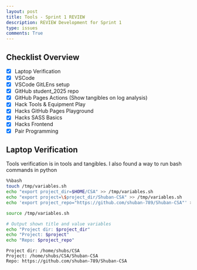 ```yaml
---
layout: post
title: Tools - Sprint 1 REVIEW
description: REVIEW Development for Sprint 1
type: issues
comments: True
---
```


## Checklist Overview

- [x] Laptop Verification
- [x] VSCode
- [x] VSCode GitLEns setup
- [x] GitHub student_2025 repo
- [x] GitHub Pages Actions (Show tangibles on log analysis)
- [x] Hack Tools & Equipment Play
- [x] Hacks GitHub Pages Playground
- [x] Hacks SASS Basics
- [x] Hacks Frontend
- [x] Pair Programming

## Laptop Verification

Tools verification is in tools and tangibles. I also found a way to run bash commands in python

```bash
%%bash
touch /tmp/variables.sh
echo "export project_dir=$HOME/CSA" >> /tmp/variables.sh
echo "export project=\$project_dir/Shuban-CSA" >> /tmp/variables.sh
echo 'export project_repo="https://github.com/shuban-789/Shuban-CSA"' >> /tmp/variables.sh

source /tmp/variables.sh

# Output shown title and value variables
echo "Project dir: $project_dir"
echo "Project: $project"
echo "Repo: $project_repo"
```

    Project dir: /home/shubs/CSA
    Project: /home/shubs/CSA/Shuban-CSA
    Repo: https://github.com/shuban-789/Shuban-CSA
